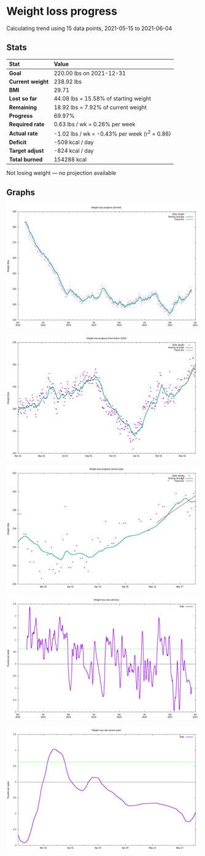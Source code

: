 # Weight loss progress

Calculating trend using 15 data points, 2021-05-15 to 2021-06-04

## Stats

Stat|Value
:-|:-
**Goal**|220.00 lbs on 2021-12-31
**Current weight**|238.92 lbs
**BMI**|29.71
**Lost so far**|44.08 lbs = 15.58% of starting weight
**Remaining**|18.92 lbs =  7.92% of current  weight
**Progress**|69.97%
**Required rate**|0.63 lbs / wk = 0.26% per week
**Actual rate**|-1.02 lbs / wk = -0.43% per week  (r<sup>2</sup> = 0.86)
**Deficit**|-509 kcal / day
**Target adjust**|-824 kcal / day
**Total burned**|154288 kcal

Not losing weight &mdash; no projection available

## Graphs

![](weight-graph-alltime.png)

![](weight-graph-covid.png)

![](weight-graph-recent.png)

![](rate-graph-alltime.png)

![](rate-graph-recent.png)
